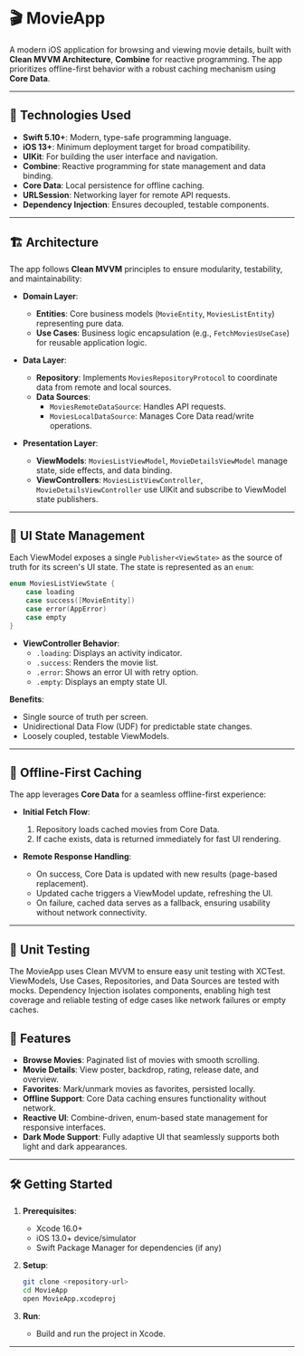 # 🎬 MovieApp

A modern iOS application for browsing and viewing movie details, built with **Clean MVVM Architecture**, **Combine** for reactive programming. The app prioritizes offline-first behavior with a robust caching mechanism using **Core Data**.

---

## 🚀 Technologies Used

- **Swift 5.10+**: Modern, type-safe programming language.
- **iOS 13+**: Minimum deployment target for broad compatibility.
- **UIKit**: For building the user interface and navigation.
- **Combine**: Reactive programming for state management and data binding.
- **Core Data**: Local persistence for offline caching.
- **URLSession**: Networking layer for remote API requests.
- **Dependency Injection**: Ensures decoupled, testable components.

---

## 🏗️ Architecture

The app follows **Clean MVVM** principles to ensure modularity, testability, and maintainability:

- **Domain Layer**:
  - **Entities**: Core business models (`MovieEntity`, `MoviesListEntity`) representing pure data.
  - **Use Cases**: Business logic encapsulation (e.g., `FetchMoviesUseCase`) for reusable application logic.

- **Data Layer**:
  - **Repository**: Implements `MoviesRepositoryProtocol` to coordinate data from remote and local sources.
  - **Data Sources**:
    - `MoviesRemoteDataSource`: Handles API requests.
    - `MoviesLocalDataSource`: Manages Core Data read/write operations.

- **Presentation Layer**:
  - **ViewModels**: `MoviesListViewModel`, `MovieDetailsViewModel` manage state, side effects, and data binding.
  - **ViewControllers**: `MoviesListViewController`, `MovieDetailsViewController` use UIKit and subscribe to ViewModel state publishers.

---

## 🔄 UI State Management

Each ViewModel exposes a single `Publisher<ViewState>` as the source of truth for its screen's UI state. The state is represented as an `enum`:

```swift
enum MoviesListViewState {
    case loading
    case success([MovieEntity])
    case error(AppError)
    case empty
}
```

- **ViewController Behavior**:
  - `.loading`: Displays an activity indicator.
  - `.success`: Renders the movie list.
  - `.error`: Shows an error UI with retry option.
  - `.empty`: Displays an empty state UI.

**Benefits**:
- Single source of truth per screen.
- Unidirectional Data Flow (UDF) for predictable state changes.
- Loosely coupled, testable ViewModels.

---

## 💾 Offline-First Caching

The app leverages **Core Data** for a seamless offline-first experience:

- **Initial Fetch Flow**:
  1. Repository loads cached movies from Core Data.
  2. If cache exists, data is returned immediately for fast UI rendering.
 
- **Remote Response Handling**:
  - On success, Core Data is updated with new results (page-based replacement).
  - Updated cache triggers a ViewModel update, refreshing the UI.
  - On failure, cached data serves as a fallback, ensuring usability without network connectivity.

---

## 🧪 Unit Testing
The MovieApp uses Clean MVVM to ensure easy unit testing with XCTest. ViewModels, Use Cases, Repositories, and Data Sources are tested with mocks. Dependency Injection isolates components, enabling high test coverage and reliable testing of edge cases like network failures or empty caches.

## 📱 Features

- **Browse Movies**: Paginated list of movies with smooth scrolling.
- **Movie Details**: View poster, backdrop, rating, release date, and overview.
- **Favorites**: Mark/unmark movies as favorites, persisted locally.
- **Offline Support**: Core Data caching ensures functionality without network.
- **Reactive UI**: Combine-driven, enum-based state management for responsive interfaces.
- **Dark Mode Support**: Fully adaptive UI that seamlessly supports both light and dark appearances.
---

## 🛠️ Getting Started

1. **Prerequisites**:
   - Xcode 16.0+
   - iOS 13.0+ device/simulator
   - Swift Package Manager for dependencies (if any)

2. **Setup**:
   ```bash
   git clone <repository-url>
   cd MovieApp
   open MovieApp.xcodeproj
   ```

3. **Run**:
   - Build and run the project in Xcode.
 
---
 
